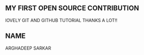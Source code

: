 ## MY FIRST OPEN SOURCE CONTRIBUTION

lOVELY GIT AND GITHUB TUTORIAL 
THANKS A LOT!!

## NAME

ARGHADEEP SARKAR